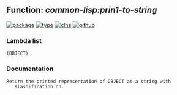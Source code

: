 ## Function: ***common-lisp:prin1-to-string***
[![package](https://img.shields.io/badge/Package-COMMON--LISP-5f9ea0.svg?style=social&colorA=999999)](../) [![type](https://img.shields.io/badge/Type-Function-5f9ea0.svg?style=social&colorA=999999)](../#function) [![clhs](https://img.shields.io/badge/CLHS-PRIN1--TO--STRING-5f9ea0.svg?style=social&colorA=999999)](http://www.lispworks.com/documentation/HyperSpec/Body/f_wr_to_.htm) [![github](https://img.shields.io/badge/GitHub-View_the_source-5f9ea0.svg?style=social&colorA=999999&logo=github)](https://github.com/sbcl/sbcl/blob/master/src/code/print.lisp/) 
### Lambda list
```
(OBJECT)
```
### Documentation
```
Return the printed representation of OBJECT as a string with
   slashification on.
```
